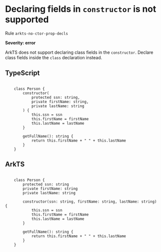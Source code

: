 #  Declaring fields in ``constructor`` is not supported

Rule ``arkts-no-ctor-prop-decls``

**Severity: error**

ArkTS does not support declaring class fields in the ``constructor``.
Declare  class fields inside the ``class`` declaration instead.


## TypeScript


```

    class Person {
        constructor(
            protected ssn: string,
            private firstName: string,
            private lastName: string
        ) {
            this.ssn = ssn
            this.firstName = firstName
            this.lastName = lastName
        }

        getFullName(): string {
            return this.firstName + " " + this.lastName
        }
    }

```

## ArkTS


```

    class Person {
        protected ssn: string
        private firstName: string
        private lastName: string

        constructor(ssn: string, firstName: string, lastName: string) {
            this.ssn = ssn
            this.firstName = firstName
            this.lastName = lastName
        }

        getFullName(): string {
            return this.firstName + " " + this.lastName
        }
    }

```


